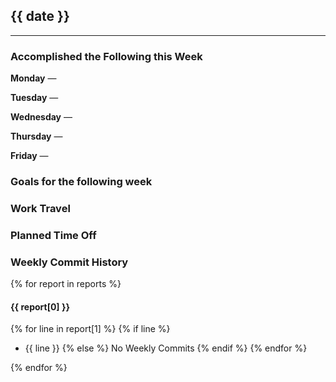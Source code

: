 ## {{ date }}
---

### Accomplished the Following this Week

**Monday** &mdash;

**Tuesday** &mdash;

**Wednesday** &mdash;

**Thursday** &mdash;

**Friday** &mdash;

### Goals for the following week

### Work Travel

### Planned Time Off

### Weekly Commit History

{% for report in reports %}

#### {{ report[0] }}	
{% for line in report[1] %}
{% if line %}
- {{ line }}
{% else %}
No Weekly Commits
{% endif %}
{% endfor %}

{% endfor %}

